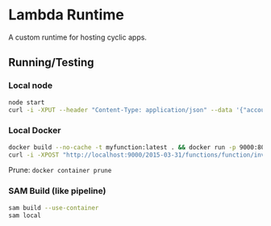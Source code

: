 # Lambda Runtime

A custom runtime for hosting cyclic apps.

## Running/Testing

### Local node

```sh
node start
curl -i -XPUT --header "Content-Type: application/json" --data '{"account":"xyz"}' https://localhost:3000
```

### Local Docker

```sh
docker build --no-cache -t myfunction:latest . && docker run -p 9000:8080 myfunction:latest
curl -i -XPOST "http://localhost:9000/2015-03-31/functions/function/invocations" -d '{}'
```

Prune: `docker container prune`

### SAM Build (like pipeline)

```sh
sam build --use-container
sam local
```

